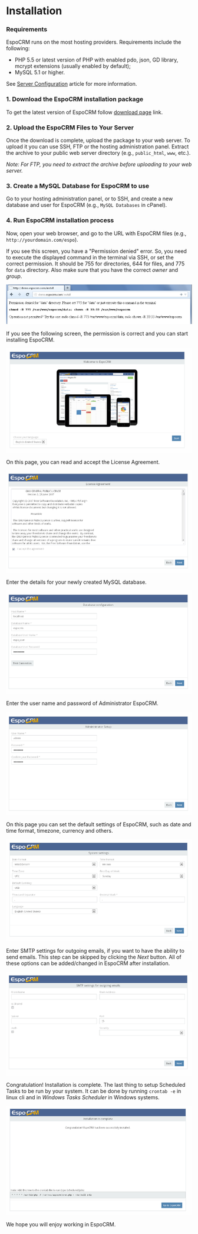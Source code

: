 # Installation

### Requirements
EspoCRM runs on the most hosting providers. Requirements include the following:

* PHP 5.5 or latest version of PHP with enabled pdo, json, GD library, mcrypt extensions (usually enabled by default);
* MySQL 5.1 or higher.

See [Server Configuration](server-configuration.md) article for more information.

### 1. Download the EspoCRM installation package
To get the latest version of EspoCRM follow [download page](http://www.espocrm.com/download/) link.

### 2. Upload the EspoCRM Files to Your Server

Once the download is complete, upload the package to your web server. 
To upload it you can use SSH, FTP or the hosting administration panel.
Extract the archive to your public web server directory (e.g., `public_html`, `www`, etc.).

_Note: For FTP, you need to extract the archive before uploading to your web server._

### 3. Create a MySQL Database for EspoCRM to use

Go to your hosting administration panel, or to SSH, and create a new database and user for EspoCRM (e.g., `MySQL Databases` in cPanel).

### 4. Run EspoCRM installation process

Now, open your web browser, and go to the URL with EspoCRM files (e.g., `http://yourdomain.com/espo`).

If you see this screen, you have a "Permission denied" error. 
So, you need to execute the displayed command in the terminal via SSH, or set the correct permission. 
It should be 755 for directories, 644 for files, and 775 for `data` directory. 
Also make sure that you have the correct _owner_ and _group_.

![1](../_static/images/administration/installation/1.png)

If you see the following screen, the permission is correct and you can start installing EspoCRM.

![2](../_static/images/administration/installation/2.png)

On this page, you can read and accept the License Agreement.

![3](../_static/images/administration/installation/3.png)

Enter the details for your newly created MySQL database.

![4](../_static/images/administration/installation/4.png)

Enter the user name and password of Administrator EspoCRM.

![5](../_static/images/administration/installation/5.png)

On this page you can set the default settings of EspoCRM, such as date and time format, timezone, currency and others.

![6](../_static/images/administration/installation/6.png)

Enter SMTP settings for outgoing emails, if you want to have the ability to send emails. 
This step can be skipped by clicking the _Next_ button. 
All of these options can be added/changed in EspoCRM after installation.

![7](../_static/images/administration/installation/7.png)

Congratulation! Installation is complete. 
The last thing to setup Scheduled Tasks to be run by your system. It can be done by running `crontab -e` in linux cli and in _Windows Tasks Scheduler_ in Windows systems.

![8](../_static/images/administration/installation/8.png)

We hope you will enjoy working in EspoCRM.







